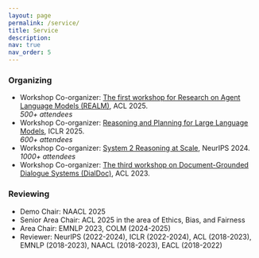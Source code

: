 ```yaml
---
layout: page
permalink: /service/
title: Service
description: 
nav: true
nav_order: 5
---
```


### Organizing
- Workshop Co-organizer: [The first workshop for Research on Agent Language Models (REALM)](https://realm-workshop.github.io/), ACL 2025.
<br/>_500+ attendees_
- Workshop Co-organizer: [Reasoning and Planning for Large Language Models](https://workshop-llm-reasoning-planning.github.io/), ICLR 2025.
<br/>_600+ attendees_
- Workshop Co-organizer: [System 2 Reasoning at Scale](https://s2r-at-scale-workshop.github.io/2024/), NeurIPS 2024.
<br/>_1000+ attendees_
- Workshop Co-organizer: [The third workshop on Document-Grounded Dialogue Systems (DialDoc)](https://doc2dial.github.io/workshop2023/), ACL 2023.

### Reviewing
- Demo Chair: NAACL 2025
- Senior Area Chair: ACL 2025 in the area of Ethics, Bias, and Fairness
- Area Chair: EMNLP 2023, COLM (2024-2025)
- Reviewer: NeurIPS (2022-2024), ICLR (2022-2024), ACL (2018-2023), EMNLP (2018-2023), NAACL (2018-2023), EACL (2018-2022)